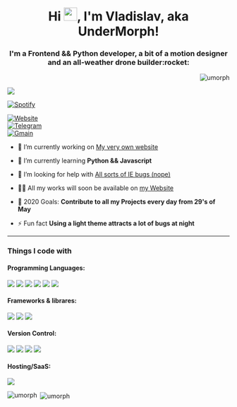 <h1 align="center">Hi <img src="https://raw.githubusercontent.com/aemmadi/aemmadi/master/wave.gif" width="30px">, I'm Vladislav, aka UnderMorph!</h1>
<h3 align="center">I'm a Frontend && Python developer, a bit of a motion designer and an all-weather drone builder:rocket:</h3>

<p align="right">
  <img src="https://komarev.com/ghpvc/?username=umorph&style=flat-square" alt="umorph">
</p>

<img src="https://github.com/saadeghi/saadeghi/blob/master/dino.gif">

[![Spotify](https://novatorem.umorph.vercel.app/api/spotify)](https://open.spotify.com/user/61c363aegipnn3lsw9yml6jcn)

[![Website](https://img.shields.io/website?down_message=onload&label=My%20website&style=for-the-badge&up_message=ONLINE&url=https%3A%2F%2Fumorph.com)](https://umorph.github.io/fullstack-website/) <br>
[![Telegram](https://img.shields.io/static/v1?label=telegram&message=Write%20Me&color=2CA5E0&logo=telegram&style=for-the-badge)](https://t.me/undermorph) <br>
[![Gmain](https://img.shields.io/static/v1?label=gmail&message=Reveal&color=00af97&logo=gmail&style=for-the-badge)](https://mailhide.io/e/HidAl)



- 🔭 I’m currently working on [My very own website](https://umorph.github.io/fullstack-website/)

- 🌱 I’m currently learning **Python && Javascript**

- 🤝 I’m looking for help with [All sorts of IE bugs (nope)](https://code.tutsplus.com/tutorials/9-most-common-ie-bugs-and-how-to-fix-them--net-7764)

- 👨‍💻 All my works will soon be available on [my Website](https://umorph.github.io/fullstack-website/)

- 🥅 2020 Goals: **Contribute to all my Projects every day from 29's of May**

- ⚡ Fun fact **Using a light theme attracts a lot of bugs at night**

<hr>

<h3>Things I code with</h3>

<h4>Programming Languages:</h4>
<p align="left">
  <img src="https://img.shields.io/badge/python%20-%2314354C.svg?&style=for-the-badge&logo=python&logoColor=white"/>
  <img src="https://img.shields.io/badge/node.js%20-%2343853D.svg?&style=for-the-badge&logo=node.js&logoColor=white"/>
  <img src="https://img.shields.io/badge/javascript%20-%23323330.svg?&style=for-the-badge&logo=javascript&logoColor=%23F7DF1E"/>
  <img src="https://img.shields.io/badge/html5%20-%23E34F26.svg?&style=for-the-badge&logo=html5&logoColor=white"/>
  <img src="https://img.shields.io/badge/css3%20-%231572B6.svg?&style=for-the-badge&logo=css3&logoColor=white"/>
  <img src="https://img.shields.io/badge/markdown-%23000000.svg?&style=for-the-badge&logo=markdown&logoColor=white"/>
</p>

<h4>Frameworks & librares:</h4>
<p align="left">
  <img src="https://img.shields.io/badge/bootstrap%20-%23563D7C.svg?&style=for-the-badge&logo=bootstrap&logoColor=white"/>
  <img src="https://img.shields.io/badge/SASS%20-hotpink.svg?&style=for-the-badge&logo=SASS&logoColor=white"/>
  <img src="https://img.shields.io/badge/jquery%20-%230769AD.svg?&style=for-the-badge&logo=jquery&logoColor=white"/>
</p>

<h4>Version Control:</h4>
<p align="left">
  <img src="https://img.shields.io/badge/git%20-%23F05033.svg?&style=for-the-badge&logo=git&logoColor=white"/>
  <img src="https://img.shields.io/badge/github%20-%23121011.svg?&style=for-the-badge&logo=github&logoColor=white"/>
  <img src="https://img.shields.io/badge/bitbucket%20-%230047B3.svg?&style=for-the-badge&logo=bitbucket&logoColor=white"/>
  <img src="https://img.shields.io/badge/gitkraken%20-%230047B3.svg?&style=for-the-badge&logo=gitkraken&logoColor=white&labelColor=179287&color=179287"/>
</p>

<h4>Hosting/SaaS:</h4>
<p align="left">
  <img src="https://img.shields.io/badge/vercel%20-%23000000.svg?&style=for-the-badge&logo=vercel&logoColor=white"/>
</p>

<p><img align="left" src="https://github-readme-stats.vercel.app/api/top-langs/?username=umorph&count_private=true" alt="umorph" /></p>

<p>&nbsp;<img align="center" src="https://github-readme-stats.vercel.app/api?username=umorph&show_icons=true&count_private=true" alt="umorph" /></p>
